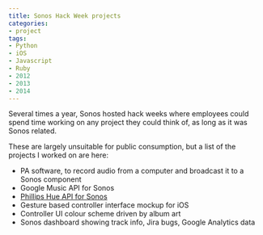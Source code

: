 ```yaml
---
title: Sonos Hack Week projects
categories:
- project
tags:
- Python
- iOS
- Javascript
- Ruby
- 2012
- 2013
- 2014
---
```


Several times a year, Sonos hosted hack weeks where employees could spend time working on any project they could think of, as long as it was Sonos related. 

These are largely unsuitable for public consumption, but a list of the projects I worked on are here:

* PA software, to record audio from a computer and broadcast it to a Sonos component
* Google Music API for Sonos
* [Phillips Hue API for Sonos](/wp/control-your-phillips-hue-lights-with-sonos/139/)
* Gesture based controller interface mockup for iOS
* Controller UI colour scheme driven by album art
* Sonos dashboard showing track info, Jira bugs, Google Analytics data